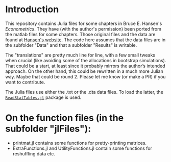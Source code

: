 # Introduction

This repository contains Julia files for some chapters in Bruce E. Hansen's *Econometrics*. They have (with the author's permission) been ported from the matlab files for some chapters. Those original files and the data are found at [Hansen's website](https://users.ssc.wisc.edu/~bhansen/econometrics/). The code here assumes that the data files are in the subfolder "Data" and that a subfolder "Results" is writable.

The "translations" are pretty much line for line, with a few small tweaks when crucial (like avoiding some of the allocations in bootstrap simulations). That could be a start, at least since it probably mirrors the author’s intended approach. On the other hand, this could be rewritten in a much more Julian way. Maybe that could be round 2. Please let me know (or make a PR) if you want to contribute.

The Julia files use either the .txt or the .dta data files. To load the latter, the [`ReadStatTables.jl`](https://github.com/junyuan-chen/ReadStatTables.jl) package is used.

# On the function files (in the subfolder "jlFiles"):
- printmat.jl contains some functions for pretty-printing matrices.
- ExtraFunctions.jl and UtilityFunctions.jl contain some functions for reshuffling data etc.
